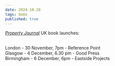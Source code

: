```yaml
---
date: 2024-10-28
tags: demo
published: true
---
```

[*Property Journal*](https://bookworks.org.uk/publishing/shop/property-journal/) UK book launches:<br><br>

London - 30 November, 7pm - Reference Point\
Glasgow - 4 December, 6.30 pm - Good Press\
Birmingham - 6 December, 6pm - Eastside Projects